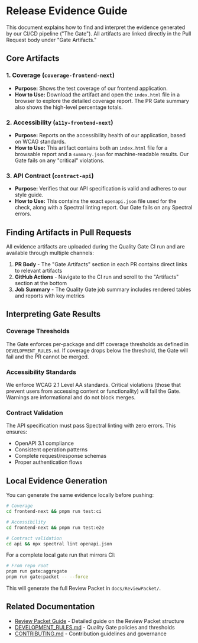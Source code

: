 # Release Evidence Guide

This document explains how to find and interpret the evidence generated by our CI/CD pipeline ("The Gate"). All artifacts are linked directly in the Pull Request body under "Gate Artifacts."

## Core Artifacts

### 1. Coverage (`coverage-frontend-next`)
* **Purpose:** Shows the test coverage of our frontend application.
* **How to Use:** Download the artifact and open the `index.html` file in a browser to explore the detailed coverage report. The PR Gate summary also shows the high-level percentage totals.

### 2. Accessibility (`a11y-frontend-next`)
* **Purpose:** Reports on the accessibility health of our application, based on WCAG standards.
* **How to Use:** This artifact contains both an `index.html` file for a browsable report and a `summary.json` for machine-readable results. Our Gate fails on any "critical" violations.

### 3. API Contract (`contract-api`)
* **Purpose:** Verifies that our API specification is valid and adheres to our style guide.
* **How to Use:** This contains the exact `openapi.json` file used for the check, along with a Spectral linting report. Our Gate fails on any Spectral errors.

## Finding Artifacts in Pull Requests

All evidence artifacts are uploaded during the Quality Gate CI run and are available through multiple channels:

1. **PR Body** - The "Gate Artifacts" section in each PR contains direct links to relevant artifacts
2. **GitHub Actions** - Navigate to the CI run and scroll to the "Artifacts" section at the bottom
3. **Job Summary** - The Quality Gate job summary includes rendered tables and reports with key metrics

## Interpreting Gate Results

### Coverage Thresholds
The Gate enforces per-package and diff coverage thresholds as defined in `DEVELOPMENT_RULES.md`. If coverage drops below the threshold, the Gate will fail and the PR cannot be merged.

### Accessibility Standards
We enforce WCAG 2.1 Level AA standards. Critical violations (those that prevent users from accessing content or functionality) will fail the Gate. Warnings are informational and do not block merges.

### Contract Validation
The API specification must pass Spectral linting with zero errors. This ensures:
- OpenAPI 3.1 compliance
- Consistent operation patterns
- Complete request/response schemas
- Proper authentication flows

## Local Evidence Generation

You can generate the same evidence locally before pushing:

```bash
# Coverage
cd frontend-next && pnpm run test:ci

# Accessibility
cd frontend-next && pnpm run test:e2e

# Contract validation
cd api && npx spectral lint openapi.json
```

For a complete local gate run that mirrors CI:

```bash
# From repo root
pnpm run gate:aggregate
pnpm run gate:packet -- --force
```

This will generate the full Review Packet in `docs/ReviewPacket/`.

## Related Documentation

- [Review Packet Guide](ReviewPacket/README.md) - Detailed guide on the Review Packet structure
- [DEVELOPMENT_RULES.md](../DEVELOPMENT_RULES.md) - Quality Gate policies and thresholds
- [CONTRIBUTING.md](../CONTRIBUTING.md) - Contribution guidelines and governance
